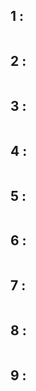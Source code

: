 ## 1 : 

```bash

```

## 2 : 

```bash
```

## 3 : 

```bash
```

## 4 : 

```bash
```

## 5 : 

```bash
```

## 6 : 

```bash
```

## 7 : 

```bash
```

## 8 : 

```bash
```

## 9 : 

```bash
```
